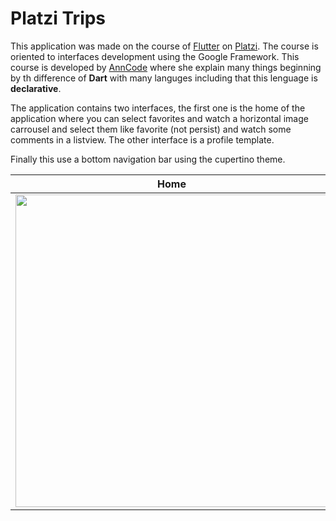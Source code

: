 # Platzi Trips

This application was made on the course of [Flutter](https://platzi.com/flutter) on [Platzi](https://platzi.com). The course is oriented to interfaces development using the Google Framework. This course is developed by [AnnCode](https://github.com/anncode1) where she explain many things beginning by th difference of **Dart** with many languges including that this lenguage is **declarative**.

The application contains two interfaces, the first one is the home of the application where you can select favorites and watch a horizontal image carrousel and select them like favorite (not persist) and watch some comments in a listview. The other interface is a profile template.

Finally this use a bottom navigation bar using the cupertino theme.

<center>
    <table>
        <thead>
            <tr>
                <th style="text-align: center;">
                Home
                </th>
                <th style="text-align: center;">
                Profile
                </th>
            </tr>
        </thead>
        <tbody>
            <tr>
                <td><img src="http://fjbatresv.com/wp-content/uploads/2019/02/platzi_trips_home.png" height="500px" /></td>
                <td><img src="http://fjbatresv.com/wp-content/uploads/2019/02/platzi_trips_profile.png" height="500px" /></td>
            </tr>
        </tbody>
    </table>
</center>